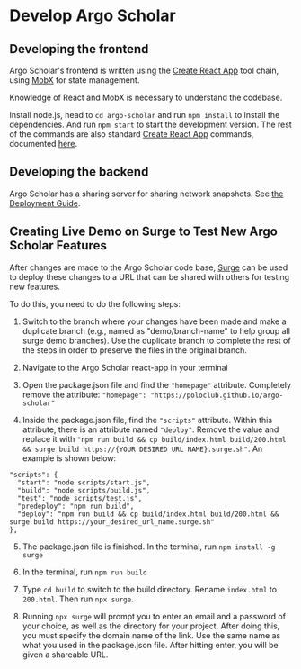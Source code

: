# Develop Argo Scholar

## Developing the frontend

Argo Scholar's frontend is written using the [Create React App](https://github.com/facebook/create-react-app) tool chain, using [MobX](https://mobx.js.org/README.html) for state management.

Knowledge of React and MobX is necessary to understand the codebase.

Install node.js, head to `cd argo-scholar` and run `npm install` to install the dependencies. And run `npm start` to start the development version. The rest of the commands are also standard [Create React App](https://github.com/facebook/create-react-app) commands, documented [here](argo-scholar/README.md).

## Developing the backend

Argo Scholar has a sharing server for sharing network snapshots. See [the Deployment Guide](deploy.md).

## Creating Live Demo on Surge to Test New Argo Scholar Features

After changes are made to the Argo Scholar code base, [Surge](https://surge.sh/) can be used to deploy these changes to a URL that can be shared with others for testing new features. 

To do this, you need to do the following steps:
1) Switch to the branch where your changes have been made and make a duplicate branch (e.g., named as "demo/branch-name" to help group all surge demo branches). Use the duplicate branch to complete the rest of the steps in order to preserve the files in the original branch.

2) Navigate to the Argo Scholar react-app in your terminal

3) Open the package.json file and find the `"homepage"` attribute. Completely remove the attribute: `"homepage": "https://poloclub.github.io/argo-scholar"`

4) Inside the package.json file, find the `"scripts"` attribute. Within this attribute, there is an attribute named `"deploy"`. Remove the value and replace it with `"npm run build && cp build/index.html build/200.html && surge build https://{YOUR DESIRED URL NAME}.surge.sh"`. An example is shown below:

  ```
  "scripts": {
    "start": "node scripts/start.js",
    "build": "node scripts/build.js",
    "test": "node scripts/test.js",
    "predeploy": "npm run build",
    "deploy": "npm run build && cp build/index.html build/200.html && surge build https://your_desired_url_name.surge.sh"
  },
  ```
  
  5) The package.json file is finished. In the terminal, run `npm install -g surge`

  6) In the terminal, run `npm run build`

  7) Type `cd build` to switch to the build directory. Rename `index.html` to `200.html`. Then run `npx surge`.

  8) Running `npx surge` will prompt you to enter an email and a password of your choice, as well as the directory for your project. After doing this, you must specify the domain name of the link. Use the same name as what you used in the package.json file. After hitting enter, you will be given a shareable URL.
  

